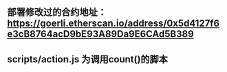 ## 部署修改过的合约地址：https://goerli.etherscan.io/address/0x5d4127f6e3cB8764acD9bE93A89Da9E6CAd5B389

## scripts/action.js 为调用count()的脚本